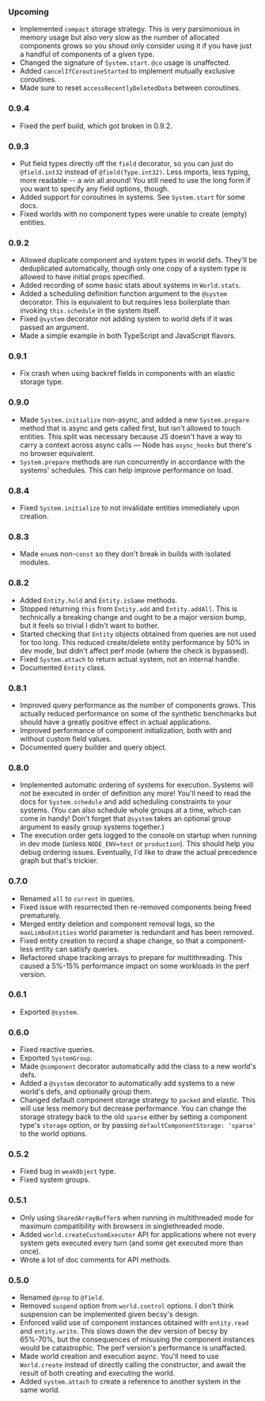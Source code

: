 ### Upcoming
- Implemented `compact` storage strategy.  This is very parsimonious in memory usage but also very slow as the number of allocated components grows so you shoud only consider using it if you have just a handful of components of a given type.
- Changed the signature of `System.start`.  `@co` usage is unaffected.
- Added `cancelIfCoroutineStarted` to implement mutually exclusive coroutines.
- Made sure to reset `accessRecentlyDeletedData` between coroutines.

### 0.9.4
- Fixed the perf build, which got broken in 0.9.2.

### 0.9.3
- Put field types directly off the `field` decorator, so you can just do `@field.int32` instead of `@field(Type.int32)`.  Less imports, less typing, more readable -- a win all around!  You still need to use the long form if you want to specify any field options, though.
- Added support for coroutines in systems.  See `System.start` for some docs.
- Fixed worlds with no component types were unable to create (empty) entities.

### 0.9.2
- Allowed duplicate component and system types in world defs.  They'll be deduplicated automatically, though only one copy of a system type is allowed to have initial props specified.
- Added recording of some basic stats about systems in `World.stats`.
- Added a scheduling definition function argument to the `@system` decorator.  This is equivalent to but requires less boilerplate than invoking `this.schedule` in the system itself.
- Fixed `@system` decorator not adding system to world defs if it was passed an argument.
- Made a simple example in both TypeScript and JavaScript flavors.

### 0.9.1
- Fix crash when using backref fields in components with an elastic storage type.

### 0.9.0
- Made `System.initialize` non-async, and added a new `System.prepare` method that is async and gets called first, but isn't allowed to touch entities.  This split was necessary because JS doesn't have a way to carry a context across async calls — Node has `async_hooks` but there's no browser equivalent.
- `System.prepare` methods are run concurrently in accordance with the systems' schedules.  This can help improve performance on load.

### 0.8.4
- Fixed `System.initialize` to not invalidate entities immediately upon creation.

### 0.8.3
- Made `enum`s non-`const` so they don't break in builds with isolated modules.

### 0.8.2
- Added `Entity.hold` and `Entity.isSame` methods.
- Stopped returning `this` from `Entity.add` and `Entity.addAll`.  This is technically a breaking change and ought to be a major version bump, but it feels so trivial I didn't want to bother.
- Started checking that `Entity` objects obtained from queries are not used for too long.  This reduced create/delete entity performance by 50% in dev mode, but didn't affect perf mode (where the check is bypassed).
- Fixed `System.attach` to return actual system, not an internal handle.
- Documented `Entity` class.

### 0.8.1
- Improved query performance as the number of components grows.  This actually reduced performance on some of the synthetic benchmarks but should have a greatly positive effect in actual applications.
- Improved performance of component initialization, both with and without custom field values.
- Documented query builder and query object.

### 0.8.0
- Implemented automatic ordering of systems for execution.  Systems will *not* be executed in order of definition any more!  You'll need to read the docs for `System.schedule` and add scheduling constraints to your systems.  (You can also schedule whole groups at a time, which can come in handy! Don't forget that `@system` takes an optional group argument to easily group systems together.)
- The execution order gets logged to the console on startup when running in dev mode (unless `NODE_ENV=test` or `production`).  This should help you debug ordering issues.  Eventually, I'd like to draw the actual precedence graph but that's trickier.

### 0.7.0
- Renamed `all` to `current` in queries.
- Fixed issue with resurrected then re-removed components being freed prematurely.
- Merged entity deletion and component removal logs, so the `maxLimboEntities` world parameter is redundant and has been removed.
- Fixed entity creation to record a shape change, so that a component-less entity can satisfy queries.
- Refactored shape tracking arrays to prepare for multithreading.  This caused a 5%-15% performance impact on some workloads in the perf version.

### 0.6.1
- Exported `@system`.

### 0.6.0
- Fixed reactive queries.
- Exported `SystemGroup`.
- Made `@component` decorator automatically add the class to a new world's defs.
- Added a `@system` decorator to automatically add systems to a new world's defs, and optionally group them.
- Changed default component storage strategy to `packed` and elastic.  This will use less memory but decrease performance.  You can change the storage strategy back to the old `sparse` either by setting a component type's `storage` option, or by passing `defaultComponentStorage: 'sparse'` to the world options.

### 0.5.2
- Fixed bug in `weakObject` type.
- Fixed system groups.

### 0.5.1
- Only using `SharedArrayBuffer`s when running in multithreaded mode for maximum compatibility with browsers in singlethreaded mode.
- Added `world.createCustomExecutor` API for applications where not every system gets executed every turn (and some get executed more than once).
- Wrote a lot of doc comments for API methods.

### 0.5.0
- Renamed `@prop` to `@field`.
- Removed `suspend` option from `world.control` options.  I don't think suspension can be implemented given becsy's design.
- Enforced valid use of component instances obtained with `entity.read` and `entity.write`.  This slows down the dev version of becsy by 65%-70%, but the consequences of misusing the component instances would be catastrophic.  The perf version's performance is unaffacted.
- Made world creation and execution async.  You'll need to use `World.create` instead of directly calling the constructor, and await the result of both creating and executing the world.
- Added `system.attach` to create a reference to another system in the same world.
